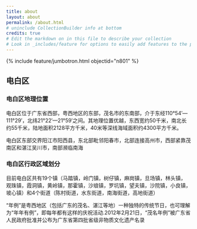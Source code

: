 ```yaml
---
title: about
layout: about
permalink: /about.html
# uninclude CollectionBuilder info at bottom
credits: true
# Edit the markdown on in this file to describe your collection
# Look in _includes/feature for options to easily add features to the page
---
```


{% include feature/jumbotron.html objectid="n801" %}

## 电白区

### 电白区地理位置

电白区位于广东省西部，粤西地区的东部，茂名市的东南部，介于东经110°54′—111°29′，北纬21°22′—21°59′之间。其地理位置优越，东西宽约50千米，南北长约55千米，陆地面积2128平方千米，40米等深线海域面积约4300平方千米。

电白区东部交界阳江市阳西县，东北部毗邻阳春市，北部连接高州市，西部紧靠茂南区和湛江吴川市，南部濒临南海

### 电白区行政区域划分

目前电白区共有19个镇（马踏镇，岭门镇，树仔镇，麻岗镇，旦场镇，林头镇，观珠镇，霞洞镇，黄岭镇，那霍镇，沙琅镇，罗坑镇，望夫镇，沙院镇，小良镇，坡心镇）和4个街道（陈村街道，水东街道，南海街道，高地街道）

“年例”是粤西地区（包括广东的茂名、湛江等地）一种独特的传统节日，也可理解为“年年有例”，即每年都有这样的庆祝活动.2012年2月21日，“茂名年例”被广东省人民政府批准并公布为广东省第四批省级非物质文化遗产名录

